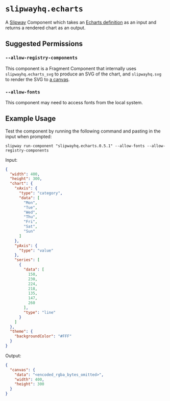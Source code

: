 # `slipwayhq.echarts`

A [Slipway](https://slipway.co/) Component which takes an [Echarts definition](https://echarts.apache.org/examples/en/index.html)
as an input and returns a rendered chart as an output.

## Suggested Permissions

### `--allow-registry-components`

This component is a Fragment Component that internally uses `slipwayhq.echarts_svg` to produce
an SVG of the chart, and `slipwayhq.svg` to render the SVG to [a canvas](https://slipway.co/docs/guides/canvases).

### `--allow-fonts`

This component may need to access fonts from the local system.

## Example Usage

Test the component by running the following command and pasting in the input when prompted:
```
slipway run-component "slipwayhq.echarts.0.5.1" --allow-fonts --allow-registry-components
```

Input:
```json
{
  "width": 400,
  "height": 300,
  "chart": {
    "xAxis": {
      "type": "category",
      "data": [
        "Mon",
        "Tue",
        "Wed",
        "Thu",
        "Fri",
        "Sat",
        "Sun"
      ]
    },
    "yAxis": {
      "type": "value"
    },
    "series": [
      {
        "data": [
          150,
          230,
          224,
          218,
          135,
          147,
          260
        ],
        "type": "line"
      }
    ]
  },
  "theme": {
    "backgroundColor": "#FFF"
  }
}
```

Output:
```json
{
  "canvas": {
    "data": "<encoded_rgba_bytes_omitted>",
    "width": 400,
    "height": 300
  }
}
```